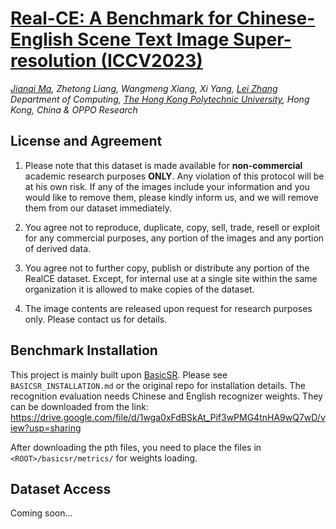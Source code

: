 # [Real-CE: A Benchmark for Chinese-English Scene Text Image Super-resolution (ICCV2023)](https://arxiv.org/abs/2308.03262)

_[Jianqi Ma](https://scholar.google.com/citations?user=kQUJjQQAAAAJ&hl=en), Zhetong Liang, Wangmeng Xiang, Xi Yang, [Lei Zhang](https://www4.comp.polyu.edu.hk/~cslzhang)_  
_Department of Computing, [The Hong Kong Polytechnic University](http://www.comp.polyu.edu.hk), Hong Kong, China & OPPO Research_

## License and Agreement
1. Please note that this dataset is made available for **non-commercial** academic research purposes **ONLY**. Any violation of this protocol will be at his own risk. If any of the images include your information and you would like to remove them, please kindly inform us, and we will remove them from our dataset immediately.

2. You agree not to reproduce, duplicate, copy, sell, trade, resell or exploit for any commercial purposes, any portion of the images and any portion of derived data.

3. You agree not to further copy, publish or distribute any portion of the RealCE dataset. Except, for internal use at a single site within the same organization it is allowed to make copies of the dataset.

4. The image contents are released upon request for research purposes only. Please contact us for details.

## Benchmark Installation

This project is mainly built upon [BasicSR](https://github.com/XPixelGroup/BasicSR). Please see `BASICSR_INSTALLATION.md` or the original repo for installation details. The recognition evaluation needs Chinese and English recognizer weights. They can be downloaded from the link: https://drive.google.com/file/d/1wga0xFdBSkAt_Pif3wPMG4tnHA9wQ7wD/view?usp=sharing

After downloading the pth files, you need to place the files in `<ROOT>/basicsr/metrics/` for weights loading.

## Dataset Access
Coming soon...

